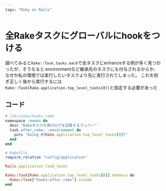 ```yaml
---
tags: "Ruby on Rails"
---
```


# 全Rakeタスクにグローバルにhookをつける

調べてみると`Rake::Task.tasks.each`で全タスクにenhanceする例が多く見つかったが、そうなると:environmentなど継承先のタスクにも付与されるからか、なぜか私の環境では実行したいタスクより先に実行されてしまった。
これを防ぎ正しく後から実行するには`Rake::Task[Rake.application.top_level_tasks[0]]`と指定する必要があった

## コード

```ruby
# lib/tasks/hooks.rake
namespace :hooks do
  desc "Rakeタスクの実行ログを記録するラッパー"
  task after_rake: :environment do
    puts "Doing #{Rake.application.top_level_tasks[0]}"
  end
end

# Rakefile
require_relative "config/application"

Rails.application.load_tasks

Rake::Task[Rake.application.top_level_tasks[0]].enhance do
  Rake::Task["hooks:after_rake"].invoke
end
```

